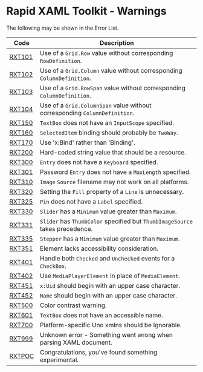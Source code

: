 # Rapid XAML Toolkit - Warnings

The following may be shown in the Error List.

|  Code  | Description |
|--------|-------------|
| [RXT101](./RXT101.md) | Use of a `Grid.Row` value without corresponding `RowDefinition`. |
| [RXT102](./RXT102.md) | Use of a `Grid.Column` value without corresponding `ColumnDefinition`. |
| [RXT103](./RXT103.md) | Use of a `Grid.RowSpan` value without corresponding `ColumnDefinition`. |
| [RXT104](./RXT104.md) | Use of a `Grid.ColumnSpan` value without corresponding `ColumnDefinition`. |
| [RXT150](./RXT150.md) | `TextBox` does not have an `InputScope` specified. |
| [RXT160](./RXT160.md) | `SelectedItem` binding should probably be `TwoWay`. |
| [RXT170](./RXT170.md) | Use 'x:Bind' rather than 'Binding'. |
| [RXT200](./RXT200.md) | Hard-coded string value that should be a resource. |
| [RXT300](./RXT300.md) | `Entry` does not have a `Keyboard` specified. |
| [RXT301](./RXT301.md) | Password `Entry` does not have a `MaxLength` specified. |
| [RXT310](./RXT310.md) | `Image` `Source` filename may not work on all platforms. |
| [RXT320](./RXT320.md) | Setting the `Fill` property of a `Line` is unnecessary. |
| [RXT325](./RXT325.md) | `Pin` does not have a `Label` specified. |
| [RXT330](./RXT330.md) | `Slider` has a `Minimum` value greater than `Maximum`. |
| [RXT331](./RXT331.md) | `Slider` has `ThumbColor` specified but `ThumbImageSource` takes precedence. |
| [RXT335](./RXT335.md) | `Stepper` has a `Minimum` value greater than `Maximum`. |
| [RXT351](./RXT351.md) | Element lacks accessibility consideration. |
| [RXT401](./RXT401.md) | Handle both `Checked` and `Unchecked` events for a `CheckBox`. |
| [RXT402](./RXT402.md) | Use `MediaPlayerElement` in place of `MediaElement`. |
| [RXT451](./RXT451.md) | `x:Uid` should begin with an upper case character. |
| [RXT452](./RXT452.md) | `Name` should begin with an upper case character. |
| [RXT500](./RXT500.md) | Color contrast warning. |
| [RXT601](./RXT601.md) | `TextBox` does not have an accessible name. |
| [RXT700](./RXT700.md) | Platform-specific Uno xmlns should be Ignorable. |
| [RXT999](./RXT999.md) | Unknown error - Something went wrong when parsing XAML document. |
| [RXTPOC](./RXTPOC.md) | Congratulations, you've found something experimental. |
